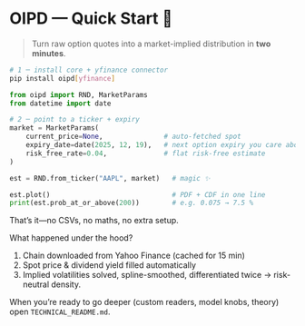 # OIPD — Quick Start 🚀

> Turn raw option quotes into a market-implied distribution in **two minutes**.

```bash
# 1 ─ install core + yfinance connector
pip install oipd[yfinance]
```

```python
from oipd import RND, MarketParams
from datetime import date

# 2 ─ point to a ticker + expiry
market = MarketParams(
    current_price=None,               # auto-fetched spot
    expiry_date=date(2025, 12, 19),   # next option expiry you care about
    risk_free_rate=0.04,              # flat risk-free estimate
)

est = RND.from_ticker("AAPL", market)   # magic ✨

est.plot()                              # PDF + CDF in one line
print(est.prob_at_or_above(200))        # e.g. 0.075 → 7.5 %
```

That’s it—no CSVs, no maths, no extra setup.

What happened under the hood?
1. Chain downloaded from Yahoo Finance (cached for 15 min) 
2. Spot price & dividend yield filled automatically 
3. Implied volatilities solved, spline-smoothed, differentiated twice → risk-neutral density.

When you’re ready to go deeper (custom readers, model knobs, theory) open `TECHNICAL_README.md`. 